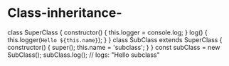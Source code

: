 # Class-inheritance-

class SuperClass {
 constructor() {
 this.logger = console.log;
 }
 log() {
 this.logger(`Hello ${this.name}`);
 }
}
class SubClass extends SuperClass {
 constructor() {
 super();
 this.name = 'subclass';
 }
}
const subClass = new SubClass();
subClass.log(); // logs: "Hello subclass"

